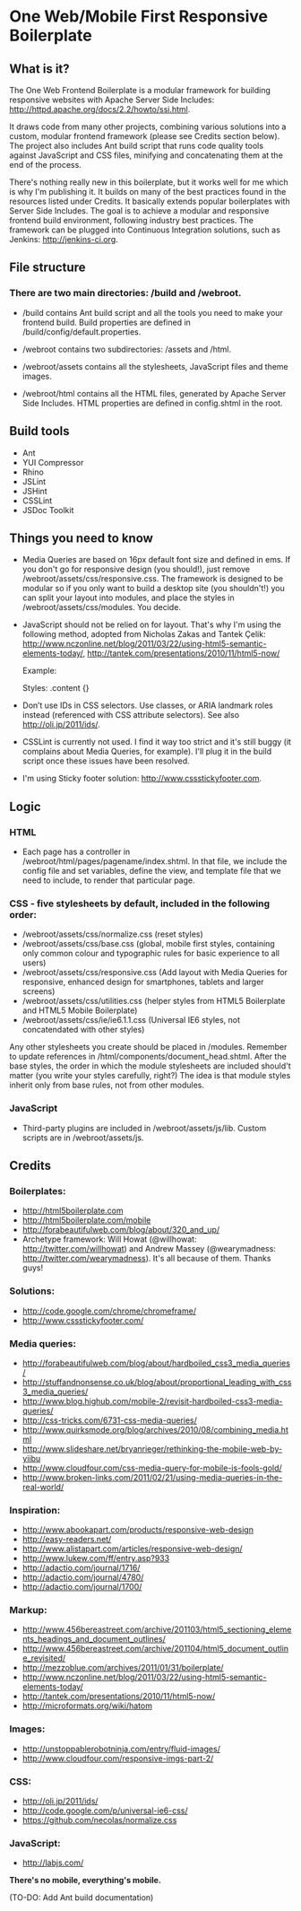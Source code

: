 # One Web/Mobile First Responsive Boilerplate


## What is it? 

The One Web Frontend Boilerplate is a modular framework for building responsive 
websites with Apache Server Side Includes: http://httpd.apache.org/docs/2.2/howto/ssi.html.

It draws code from many other projects, combining various solutions into a custom, 
modular frontend framework (please see Credits section below). The project also 
includes Ant build script that runs code quality tools against JavaScript and 
CSS files, minifying and concatenating them at the end of the process. 

There's nothing really new in this boilerplate, but it works well for me which is 
why I'm publishing it. It builds on many of the best practices found in the resources 
listed under Credits. It basically extends popular boilerplates with Server Side 
Includes. The goal is to achieve a modular and responsive frontend build 
environment, following industry best practices. The framework can be plugged 
into Continuous Integration solutions, such as Jenkins: http://jenkins-ci.org. 


## File structure

### There are two main directories: /build and /webroot.

* /build contains Ant build script and all the tools you need to make your frontend build. Build properties are defined in /build/config/default.properties.

* /webroot contains two subdirectories: /assets and /html. 

* /webroot/assets contains all the stylesheets, JavaScript files and theme images. 

* /webroot/html contains all the HTML files, generated by Apache Server Side Includes. HTML properties are defined in config.shtml in the root.


## Build tools

* Ant 
* YUI Compressor
* Rhino
* JSLint
* JSHint
* CSSLint
* JSDoc Toolkit


## Things you need to know

* Media Queries are based on 16px default font size and defined in ems.
  If you don't go for responsive design (you should!), just remove 
  /webroot/assets/css/responsive.css. The framework is designed to be modular so 
  if you only want to build a desktop site (you shouldn't!) you can split your 
  layout into modules, and place the styles in /webroot/assets/css/modules. 
  You decide.

* JavaScript should not be relied on for layout. That's why I'm using the following 
  method, adopted from Nicholas Zakas and Tantek Çelik: 
  http://www.nczonline.net/blog/2011/03/22/using-html5-semantic-elements-today/, http://tantek.com/presentations/2010/11/html5-now/

  Example:
  <section><div class="section content"></div></section>

  Styles: 
  .content {}

* Don’t use IDs in CSS selectors. Use classes, or ARIA landmark roles instead 
  (referenced with CSS attribute selectors). See also http://oli.jp/2011/ids/.

* CSSLint is currently not used. I find it way too strict and it's still buggy 
  (it complains about Media Queries, for example). I'll plug it in the build 
  script once these issues have been resolved. 

* I'm using Sticky footer solution: http://www.cssstickyfooter.com.


## Logic

### HTML
* Each page has a controller in /webroot/html/pages/pagename/index.shtml.
  In that file, we include the config file and set variables, define the view, and 
  template file that we need to include, to render that particular page.

### CSS - five stylesheets by default, included in the following order: 
* /webroot/assets/css/normalize.css (reset styles)
* /webroot/assets/css/base.css (global, mobile first styles, containing only common colour and typographic rules for basic experience to all users)
* /webroot/assets/css/responsive.css (Add layout with Media Queries for responsive, enhanced design for smartphones, tablets and larger screens)
* /webroot/assets/css/utilities.css (helper styles from HTML5 Boilerplate and HTML5 Mobile Boilerplate)
* /webroot/assets/css/ie/ie6.1.1.css (Universal IE6 styles, not concatendated with other styles)

Any other stylesheets you create should be placed in /modules. Remember to update references in /html/components/document_head.shtml. 
After the base styles, the order in which the module stylesheets are included should't matter (you write your styles carefully, right?)
The idea is that module styles inherit only from base rules, not from other modules. 

### JavaScript
* Third-party plugins are included in /webroot/assets/js/lib. Custom scripts are in /webroot/assets/js.


## Credits

### Boilerplates:
* http://html5boilerplate.com
* http://html5boilerplate.com/mobile
* http://forabeautifulweb.com/blog/about/320_and_up/
* Archetype framework: Will Howat (@willhowat: http://twitter.com/willhowat) and Andrew Massey (@wearymadness: http://twitter.com/wearymadness). It's all because of them. Thanks guys! 

### Solutions:
* http://code.google.com/chrome/chromeframe/
* http://www.cssstickyfooter.com/

### Media queries:
* http://forabeautifulweb.com/blog/about/hardboiled_css3_media_queries/
* http://stuffandnonsense.co.uk/blog/about/proportional_leading_with_css3_media_queries/
* http://www.blog.highub.com/mobile-2/revisit-hardboiled-css3-media-queries/
* http://css-tricks.com/6731-css-media-queries/
* http://www.quirksmode.org/blog/archives/2010/08/combining_media.html
* http://www.slideshare.net/bryanrieger/rethinking-the-mobile-web-by-yiibu
* http://www.cloudfour.com/css-media-query-for-mobile-is-fools-gold/
* http://www.broken-links.com/2011/02/21/using-media-queries-in-the-real-world/

### Inspiration:
* http://www.abookapart.com/products/responsive-web-design
* http://easy-readers.net/
* http://www.alistapart.com/articles/responsive-web-design/
* http://www.lukew.com/ff/entry.asp?933
* http://adactio.com/journal/1716/
* http://adactio.com/journal/4780/
* http://adactio.com/journal/1700/

### Markup:
* http://www.456bereastreet.com/archive/201103/html5_sectioning_elements_headings_and_document_outlines/
* http://www.456bereastreet.com/archive/201104/html5_document_outline_revisited/
* http://mezzoblue.com/archives/2011/01/31/boilerplate/
* http://www.nczonline.net/blog/2011/03/22/using-html5-semantic-elements-today/
* http://tantek.com/presentations/2010/11/html5-now/
* http://microformats.org/wiki/hatom

### Images:
* http://unstoppablerobotninja.com/entry/fluid-images/
* http://www.cloudfour.com/responsive-imgs-part-2/

### CSS:
* http://oli.jp/2011/ids/
* http://code.google.com/p/universal-ie6-css/
* https://github.com/necolas/normalize.css

### JavaScript:
* http://labjs.com/

**There's no mobile, everything's mobile.**

(TO-DO: Add Ant build documentation)

